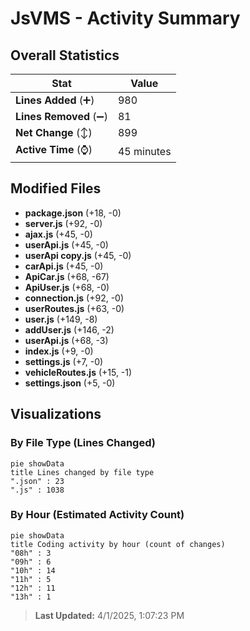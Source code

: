 # JsVMS - Activity Summary 

## Overall Statistics

| Stat                   | Value                                                             |
| ---------------------- | ----------------------------------------------------------------- |
| **Lines Added** (➕)   | 980                                          |
| **Lines Removed** (➖) | 81                                        |
| **Net Change** (↕)    | 899                |
| **Active Time** (⌚)   | 45 minutes |


## Modified Files
- **package.json** (+18, -0)
- **server.js** (+92, -0)
- **ajax.js** (+45, -0)
- **userApi.js** (+45, -0)
- **userApi copy.js** (+45, -0)
- **carApi.js** (+45, -0)
- **ApiCar.js** (+68, -67)
- **ApiUser.js** (+68, -0)
- **connection.js** (+92, -0)
- **userRoutes.js** (+63, -0)
- **user.js** (+149, -8)
- **addUser.js** (+146, -2)
- **userApi.js** (+68, -3)
- **index.js** (+9, -0)
- **settings.js** (+7, -0)
- **vehicleRoutes.js** (+15, -1)
- **settings.json** (+5, -0)

## Visualizations

### By File Type (Lines Changed)

```mermaid
pie showData
title Lines changed by file type
".json" : 23
".js" : 1038
```

### By Hour (Estimated Activity Count)

```mermaid
pie showData
title Coding activity by hour (count of changes)
"08h" : 3
"09h" : 6
"10h" : 14
"11h" : 5
"12h" : 11
"13h" : 1
```


> **Last Updated:** 4/1/2025, 1:07:23 PM